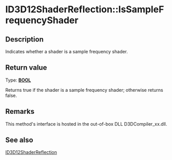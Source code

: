 # ID3D12ShaderReflection::IsSampleFrequencyShader

## Description

Indicates whether a shader is a sample frequency shader.

## Return value

Type: **[BOOL](https://learn.microsoft.com/windows/desktop/WinProg/windows-data-types)**

Returns true if the shader is a sample frequency shader; otherwise returns false.

## Remarks

This method's interface is hosted in the out-of-box DLL D3DCompiler_xx.dll.

## See also

[ID3D12ShaderReflection](https://learn.microsoft.com/windows/desktop/api/d3d12shader/nn-d3d12shader-id3d12shaderreflection)